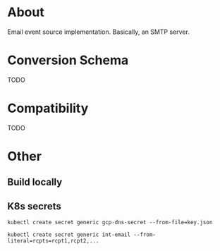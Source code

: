 # About

Email event source implementation. Basically, an SMTP server.

# Conversion Schema

TODO

# Compatibility

TODO

# Other

## Build locally

## K8s secrets

```shell
kubectl create secret generic gcp-dns-secret --from-file=key.json
```

```shell
kubectl create secret generic int-email --from-literal=rcpts=rcpt1,rcpt2,...
```
